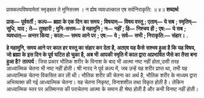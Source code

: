  

प्राक्कल्पविषयामेतां स्मृङ्क्षत ते मुनिसत्तम । न ह्येष व्यवधात्काल एष सर्वनिराकृति: ॥ ४॥ **शब्दार्थ** 

**प्राक्—** **पूर्ववर्ती** **; कल्प—** **ब्रह्मा के एक दिन का समय** **; विषयाम्—** **विषय वस्तु** **; एताम्—** **ये सब** **; स्मृतिम्—** **सुधि, याद** **;** **ते—** **तुश्हारी** **; मुनि-सत्तम—** **हे महामुनि** **; न—** **नहीं** **; हि—** **निश्चय ही** **; एष:—** **ये सब** **; व्यवधात्—** **अन्तर किया** **; काल:—** **समय आने पर** **; एष:—** **ये** **; सर्व—** **सभी** **; निराकृति:—** **संहार।** **.** 

**हे महामुनि, समय आने पर काल हर वस्तु का संहार कर देता है, अतएव यह कैसे** **सश्भव हुआ है कि यह विषय, जो ब्रह्मा के इस दिन के पूर्व घटित हो चुका है, अब भी** **आपकी स्मृति में काल द्वारा अप्रभावित जैसे का तैसा बना हुआ है?** **तात्पर्य** : जिस प्रकार भौतिक शरीर के विनाश के बाद भी आत्मा नष्ट नहीं होता,उसी तरह आध्यात्मिक चेतना भी नष्ट नहीं होती। श्री नारद ने पूर्व कल्प में, जब उन्हें यह शरीर प्राप्त था, तभी यह आध्यात्मिक चेतना विकसित कर ली थी। भौतिक शरीर की चेतना का अर्थ है, भौतिक शरीर के माध्यम द्वारा अभिव्यक्त की गई आध्यात्मिक चेतना। यह चेतना निकृष्ट, विनाशशील तथा विकृत होती है। लेकिन आध्यात्मिक स्तर पर अतिमानस की पराचेतना आत्मा के समान ही श्रेष्ठ होती है और कभी विनष्ट नहीं होती। 